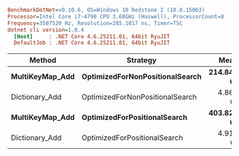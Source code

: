 ``` ini

BenchmarkDotNet=v0.10.6, OS=Windows 10 Redstone 2 (10.0.15063)
Processor=Intel Core i7-4790 CPU 3.60GHz (Haswell), ProcessorCount=8
Frequency=3507520 Hz, Resolution=285.1017 ns, Timer=TSC
dotnet cli version=1.0.4
  [Host]     : .NET Core 4.6.25211.01, 64bit RyuJIT
  DefaultJob : .NET Core 4.6.25211.01, 64bit RyuJIT


```
 |          Method |                        Strategy |       Mean |     Error |    StdDev | Scaled | ScaledSD |   Gen 0 |   Gen 1 | Allocated |
 |---------------- |-------------------------------- |-----------:|----------:|----------:|-------:|---------:|--------:|--------:|----------:|
 | **MultiKeyMap_Add** | **OptimizedForNonPositionalSearch** | **214.843 us** | **1.7234 us** | **1.6121 us** |  **44.18** |     **0.38** | **34.1797** |  **0.2441** | **140.52 KB** |
 |  Dictionary_Add | OptimizedForNonPositionalSearch |   4.864 us | 0.0273 us | 0.0242 us |   1.00 |     0.00 |  2.4872 |       - |  10.21 KB |
 | **MultiKeyMap_Add** |    **OptimizedForPositionalSearch** | **403.821 us** | **2.1189 us** | **1.8784 us** |  **82.24** |     **0.58** | **67.2852** | **33.6263** | **388.84 KB** |
 |  Dictionary_Add |    OptimizedForPositionalSearch |   4.911 us | 0.0314 us | 0.0279 us |   1.00 |     0.00 |  2.5177 |       - |  10.32 KB |
